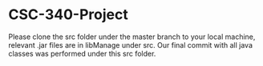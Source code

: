 # CSC-340-Project

Please clone the src folder under the master branch to your local machine, relevant .jar files are in libManage under src. Our final commit with all java classes was performed under this src folder. 
